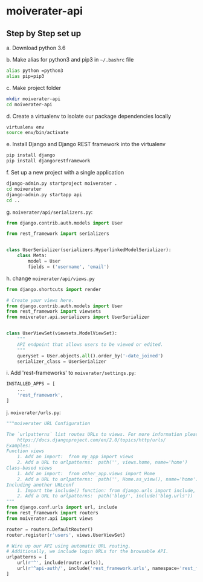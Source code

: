 # moiverater-api

## Step by Step set up

a. Download python 3.6

b. Make alias for python3 and pip3 in `~/.bashrc` file
```bash
alias python =python3
alias pip=pip3
```

c. Make project folder
```bash
mkdir moiverater-api
cd moiverater-api
```

d. Create a virtualenv to isolate our package dependencies locally
```bash
virtualenv env
source env/bin/activate
```

e. Install Django and Django REST framework into the virtualenv
```bash
pip install django
pip install djangorestframework
```

f. Set up a new project with a single application
```bash
django-admin.py startproject moiverater .
cd moiverater
django-admin.py startapp api
cd ..
```

g. `moiverater/api/serializers.py`:
```python
from django.contrib.auth.models import User

from rest_framework import serializers


class UserSerializer(serializers.HyperlinkedModelSerializer):
    class Meta:
        model = User
        fields = ('username', 'email')

```

h. change `moiverater/api/views.py`
```python
from django.shortcuts import render

# Create your views here.
from django.contrib.auth.models import User
from rest_framework import viewsets
from moiverater.api.serializers import UserSerializer


class UserViewSet(viewsets.ModelViewSet):
    """
    API endpoint that allows users to be viewed or edited.
    """
    queryset = User.objects.all().order_by('-date_joined')
    serializer_class = UserSerializer

```

i. Add 'rest-frameworks' to `moiverater/settings.py`:
```python
INSTALLED_APPS = [
    ...
    'rest_framework',
]
```

j. `moiverater/urls.py`:
```python
"""moiverater URL Configuration

The `urlpatterns` list routes URLs to views. For more information please see:
    https://docs.djangoproject.com/en/2.0/topics/http/urls/
Examples:
Function views
    1. Add an import:  from my_app import views
    2. Add a URL to urlpatterns:  path('', views.home, name='home')
Class-based views
    1. Add an import:  from other_app.views import Home
    2. Add a URL to urlpatterns:  path('', Home.as_view(), name='home')
Including another URLconf
    1. Import the include() function: from django.urls import include, path
    2. Add a URL to urlpatterns:  path('blog/', include('blog.urls'))
"""
from django.conf.urls import url, include
from rest_framework import routers
from moiverater.api import views

router = routers.DefaultRouter()
router.register(r'users', views.UserViewSet)

# Wire up our API using automatic URL routing.
# Additionally, we include login URLs for the browsable API.
urlpatterns = [
    url(r'^', include(router.urls)),
    url(r'^api-auth/', include('rest_framework.urls', namespace='rest_framework'))
]

```